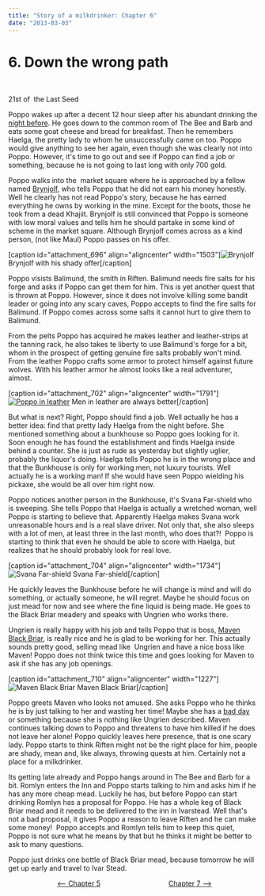 ```yaml
---
title: "Story of a milkdrinker: Chapter 6"
date: "2013-03-03"
---
```


# 6\. Down the wrong path

 

21st of  the Last Seed

Poppo wakes up after a decent 12 hour sleep after his abundant drinking the [night before](http://www.legenddiaries.com/stories/story-of-a-milkdrinker-chapter-5/). He goes down to the common room of The Bee and Barb and eats some goat cheese and bread for breakfast. Then he remembers Haelga, the pretty lady to whom he unsuccessfully came on too. Poppo would give anything to see her again, even though she was clearly not into Poppo. However, it's time to go out and see if Poppo can find a job or something, because he is not going to last long with only 700 gold.

Poppo walks into the  market square where he is approached by a fellow named [Brynjolf](http://elderscrolls.wikia.com/wiki/Brynjolf), who tells Poppo that he did not earn his money honestly. Well he clearly has not read Poppo's story, because he has earned everything he owns by working in the mine. Except for the boots, those he took from a dead Khajiit. Brynjolf is still convinced that Poppo is someone with low moral values and tells him he should partake in some kind of scheme in the market square. Although Brynjolf comes across as a kind person, (not like Maul) Poppo passes on his offer.

\[caption id="attachment\_696" align="aligncenter" width="1503"\]![Brynjolf](images/Brynjolf.jpg) Brynjolf with his shady offer\[/caption\]

Poppo visists Balimund, the smith in Riften. Balimund needs fire salts for his forge and asks if Poppo can get them for him. This is yet another quest that is thrown at Poppo. However, since it does not involve killing some bandit leader or going into any scary caves, Poppo accepts to find the fire salts for Balimund. If Poppo comes across some salts it cannot hurt to give them to Balimund.

From the pelts Poppo has acquired he makes leather and leather-strips at the tanning rack, he also takes te liberty to use Balimund's forge for a bit, whom in the prospect of getting genuine fire salts probably won't mind. From the leather Poppo crafts some armor to protect himself against future wolves. With his leather armor he almost looks like a real adventurer, almost.

\[caption id="attachment\_702" align="aligncenter" width="1791"\][![Poppo in leather](images/Poppo-in-leather1.jpg)](http://www.legenddiaries.com/wp-content/uploads/2013/03/Poppo-in-leather1.jpg) Men in leather are always better\[/caption\]

But what is next? Right, Poppo should find a job. Well actually he has a better idea: find that pretty lady Haelga from the night before. She mentioned something about a bunkhouse so Poppo goes looking for it. Soon enough he has found the establishment and finds Haelga inside behind a counter. She is just as rude as yesterday but slightly uglier, probably the liquor's doing. Haelga tells Poppo he is in the wrong place and that the Bunkhouse is only for working men, not luxury tourists. Well actually he is a working man! If she would have seen Poppo wielding his pickaxe, she would be all over him right now.

Poppo notices another person in the Bunkhouse, it's Svana Far-shield who is sweeping. She tells Poppo that Haelga is actually a wretched woman, well Poppo is starting to believe that. Apparently Haelga makes Svana work unreasonable hours and is a real slave driver. Not only that, she also sleeps with a lot of men, at least three in the last month, who does that?!  Poppo is starting to think that even he should be able to score with Haelga, but realizes that he should probably look for real love.

\[caption id="attachment\_704" align="aligncenter" width="1734"\]![Svana Far-shield](images/Svana-Far-shield.jpg) Svana Far-shield\[/caption\]

He quickly leaves the Bunkhouse before he will change is mind and will do something, or actually someone, he will regret. Maybe he should focus on just mead for now and see where the fine liquid is being made. He goes to the Black Briar meadery and speaks with Ungrien who works there.

Ungrien is really happy with his job and tells Poppo that is boss, [Maven Black Briar](http://www.uesp.net/wiki/Skyrim:Maven_Black-Briar), is really nice and he is glad to be working for her. This actually sounds pretty good, selling mead like  Ungrien and have a nice boss like Maven! Poppo does not think twice this time and goes looking for Maven to ask if she has any job openings.

\[caption id="attachment\_710" align="aligncenter" width="1227"\]![Maven Black Briar](images/Maven-Black-Briar.jpg) Maven Black Briar\[/caption\]

Poppo greets Maven who looks not amused. She asks Poppo who he thinks he is by just talking to her and wasting her time! Maybe she has a [bad day](http://youtu.be/gH476CxJxfg) or something because she is nothing like Ungrien described. Maven continues talking down to Poppo and threatens to have him killed if he does not leave her alone! Poppo quickly leaves here presence, that is one scary lady. Poppo starts to think Riften might not be the right place for him, people are shady, mean and, like always, throwing quests at him. Certainly not a place for a milkdrinker.

Its getting late already and Poppo hangs around in The Bee and Barb for a bit. Romlyn enters the Inn and Poppo starts talking to him and asks him if he has any more cheap mead. Luckily he has, but before Poppo can start drinking Romlyn has a proposal for Poppo. He has a whole keg of Black Briar mead and it needs to be delivered to the inn in Ivarstead. Well that's not a bad proposal, it gives Poppo a reason to leave Riften and he can make some money!  Poppo accepts and Romlyn tells him to keep this quiet, Poppo is not sure what he means by that but he thinks it might be better to ask to many questions.

Poppo just drinks one bottle of Black Briar mead, because tomorrow he will get up early and travel to Ivar Stead.

                         [<-- Chapter 5](http://www.legenddiaries.com/stories/story-of-a-milkdrinker-chapter-5/)                                   [Chapter 7 -->](http://www.legenddiaries.com/stories/story-of-a-milkdrinker-chapter-7/)
